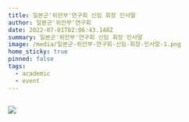 ```yaml
---
title: 일본군'위안부'연구회 신임 회장 인사말
author: 일본군'위안부'연구회
date: 2022-07-01T02:06:43.148Z
summary: 일본군'위안부'연구회 신임 회장 인사말
image: /media/일본군-위안부-연구회-신임-회장-인사말-1.png
home_sticky: true
pinned: false
tags:
  - academic
  - event
---
```

![]()

![](/media/일본군-위안부-연구회-신임-회장-인사말-2.png)